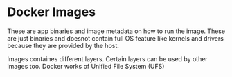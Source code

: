 # Docker Images
These are app binaries and image metadata on how to run the image. These are just binaries and doesnot contain full OS feature like kernels and drivers because they are provided by the host.

Images containes different layers. Certain layers can be used by other images too. Docker works of Unified File System (UFS)

